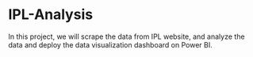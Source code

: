 # IPL-Analysis
In this project, we will scrape the data from IPL website, and analyze the data and deploy  the data visualization dashboard on Power BI.

